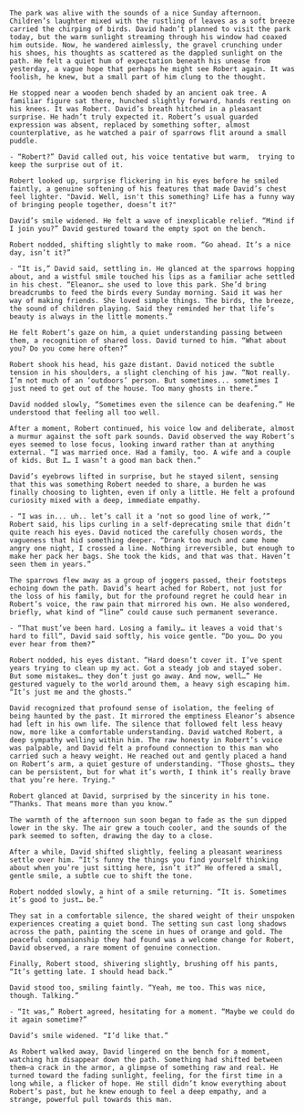 <!-- {"visibility": false} -->

  `The park was alive with the sounds of a nice Sunday afternoon. Children’s laughter mixed with the rustling of leaves as a soft breeze carried the chirping of birds. David hadn’t planned to visit the park today, but the warm sunlight streaming through his window had coaxed him outside. Now, he wandered aimlessly, the gravel crunching under his shoes, his thoughts as scattered as the dappled sunlight on the path. He felt a quiet hum of expectation beneath his unease from yesterday, a vague hope that perhaps he might see Robert again. It was foolish, he knew, but a small part of him clung to the thought.`

  `He stopped near a wooden bench shaded by an ancient oak tree. A familiar figure sat there, hunched slightly forward, hands resting on his knees. It was Robert. David’s breath hitched in a pleasant surprise. He hadn’t truly expected it. Robert’s usual guarded expression was absent, replaced by something softer, almost counterplative, as he watched a pair of sparrows flit around a small puddle.`

  `- “Robert?” David called out, his voice tentative but warm,  trying to keep the surprise out of it.`

  `Robert looked up, surprise flickering in his eyes before he smiled faintly, a genuine softening of his features that made David’s chest feel lighter. "David. Well, isn't this something? Life has a funny way of bringing people together, doesn’t it?"`

  `David’s smile widened. He felt a wave of inexplicable relief. “Mind if I join you?” David gestured toward the empty spot on the bench.`

  `Robert nodded, shifting slightly to make room. “Go ahead. It’s a nice day, isn’t it?”`

  `- “It is,” David said, settling in. He glanced at the sparrows hopping about, and a wistful smile touched his lips as a familiar ache settled in his chest. “Eleanor… she used to love this park. She’d bring breadcrumbs to feed the birds every Sunday morning. Said it was her way of making friends. She loved simple things. The birds, the breeze, the sound of children playing. Said they reminded her that life’s beauty is always in the little moments.”`

  `He felt Robert’s gaze on him, a quiet understanding passing between them, a recognition of shared loss. David turned to him. “What about you? Do you come here often?”`

  `Robert shook his head, his gaze distant. David noticed the subtle tension in his shoulders, a slight clenching of his jaw. “Not really. I’m not much of an ‘outdoors’ person. But sometimes... sometimes I just need to get out of the house. Too many ghosts in there.”`

  `David nodded slowly, “Sometimes even the silence can be deafening.” He understood that feeling all too well.`

  `After a moment, Robert continued, his voice low and deliberate, almost a murmur against the soft park sounds. David observed the way Robert’s eyes seemed to lose focus, looking inward rather than at anything external. “I was married once. Had a family, too. A wife and a couple of kids. But I… I wasn’t a good man back then.”`

  `David’s eyebrows lifted in surprise, but he stayed silent, sensing that this was something Robert needed to share, a burden he was finally choosing to lighten, even if only a little. He felt a profound curiosity mixed with a deep, immediate empathy.`

  `- “I was in... uh.. let’s call it a ‘not so good line of work,’” Robert said, his lips curling in a self-deprecating smile that didn’t quite reach his eyes. David noticed the carefully chosen words, the vagueness that hid something deeper. “Drank too much and came home angry one night, I crossed a line. Nothing irreversible, but enough to make her pack her bags. She took the kids, and that was that. Haven’t seen them in years.”`

  `The sparrows flew away as a group of joggers passed, their footsteps echoing down the path. David’s heart ached for Robert, not just for the loss of his family, but for the profound regret he could hear in Robert’s voice, the raw pain that mirrored his own. He also wondered, briefly, what kind of “line” could cause such permanent severance.`

  `- “That must’ve been hard. Losing a family… it leaves a void that's hard to fill”, David said softly, his voice gentle. “Do you… Do you ever hear from them?”`

  `Robert nodded, his eyes distant. “Hard doesn’t cover it. I’ve spent years trying to clean up my act. Got a steady job and stayed sober. But some mistakes… they don’t just go away. And now, well…” He gestured vaguely to the world around them, a heavy sigh escaping him. “It’s just me and the ghosts.”`

  `David recognized that profound sense of isolation, the feeling of being haunted by the past. It mirrored the emptiness Eleanor’s absence had left in his own life. The silence that followed felt less heavy now, more like a comfortable understanding. David watched Robert, a deep sympathy welling within him. The raw honesty in Robert’s voice was palpable, and David felt a profound connection to this man who carried such a heavy weight. He reached out and gently placed a hand on Robert’s arm, a quiet gesture of understanding. "Those ghosts… they can be persistent, but for what it’s worth, I think it’s really brave that you’re here. Trying."`

  `Robert glanced at David, surprised by the sincerity in his tone. “Thanks. That means more than you know.”`

  `The warmth of the afternoon sun soon began to fade as the sun dipped lower in the sky. The air grew a touch cooler, and the sounds of the park seemed to soften, drawing the day to a close.`

  `After a while, David shifted slightly, feeling a pleasant weariness settle over him. “It’s funny the things you find yourself thinking about when you’re just sitting here, isn’t it?” He offered a small, gentle smile, a subtle cue to shift the tone.`

  `Robert nodded slowly, a hint of a smile returning. “It is. Sometimes it’s good to just… be.”`

  `They sat in a comfortable silence, the shared weight of their unspoken experiences creating a quiet bond. The setting sun cast long shadows across the path, painting the scene in hues of orange and gold. The peaceful companionship they had found was a welcome change for Robert, David observed, a rare moment of genuine connection.`

  `Finally, Robert stood, shivering slightly, brushing off his pants, “It’s getting late. I should head back.”`

  `David stood too, smiling faintly. “Yeah, me too. This was nice, though. Talking.”`

  `- “It was,” Robert agreed, hesitating for a moment. “Maybe we could do it again sometime?”`

  `David’s smile widened. “I’d like that.”`

  `As Robert walked away, David lingered on the bench for a moment, watching him disappear down the path. Something had shifted between them—a crack in the armor, a glimpse of something raw and real. He turned toward the fading sunlight, feeling, for the first time in a long while, a flicker of hope. He still didn’t know everything about Robert’s past, but he knew enough to feel a deep empathy, and a strange, powerful pull towards this man.`